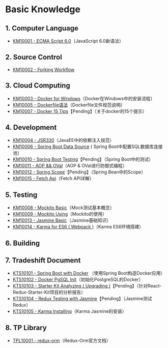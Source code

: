# Basic Knowledge

## 1. Computer Language

* [KM10001 - ECMA Script 6.0](/reference/basic-knowledge/11javascript-library/111ecma-60.md)（JavaScript 6.0新语法）

## 2. Source Control

* [KM10002 - Forking Workflow](/reference/basic-knowledge/121git/km10002-forking-workflow.md)

## 3. Cloud Computing

* [KM10003 - Docker for Windows](/reference/basic-knowledge/131docker/km10003-docker-for-windows.md)（Docker在Windows中的安装流程）
* [KM10005 - Dockerfile语法](/reference/basic-knowledge/131docker/km10005-dockerfileyu-fa.md)（Dockerfile文件规范说明）
* [KM10007 - Docker 15 Tips](/reference/basic-knowledge/131docker/km10007-docker-15-tips.md)【Pending】（关于docker的15个提示）

## 4. Development

* [KM10004 - JSR330](/reference/basic-knowledge/143jersey/km10004-jsr330.md)（JavaEE中的依赖注入规范）
* [KM10006 - Spring Boot Data Source](/reference/basic-knowledge/141spring-boot/km10006-spring-boot-data-source.md) \( Spring Boot中配置SQL数据库连接池）
* [KM10010 - Spring Boot Testing](/reference/basic-knowledge/141spring-boot/km10010-spring-boot-testing.md)【Pending】（Spring Boot中的测试）
* [KM10011 - AOP && OVal](/reference/basic-knowledge/144oval/km10011-aop-andand-oval.md)（AOP & OVal进行防御式编程）
* [KM10012 - Spring Scope](/reference/basic-knowledge/141spring-boot/km10013-spring-scope.md)【Pending】（Spring Bean中的Scope）
* [KM10015 - Fetch Api](/reference/basic-knowledge/km10015-fetch-api.md)（Fetch API详解）

## 5. Testing

* [KM10008 - Mockito Basic](/reference/basic-knowledge/15testing/151mockito/km10008-junit-and-mockito-basic.md)（Mock测试基本概念）
* [KM10009 - Mockito Using](/reference/basic-knowledge/15testing/151mockito/km10009-mock-using.md)（Mockito的使用）
* [KM10013 - Jasmine Basic](/reference/basic-knowledge/15testing/153jasmine/km10013-jasmine-basic.md)（Jasmine基础知识）
* [KM10014 - Karma for ES6 \( Webpack \)](/reference/basic-knowledge/15testing/km10014-karma-for-es6-webpack.md)（Karma ES6环境搭建）

## 6. Building

## 7. Tradeshift Document

* [KTS10101 - Spring Boot with Docker](/reference/3kts-works/31training/kts10002-spring-boot-with-docker.md) （使用Spring Boot构造Docker应用）
* [KTS10102 - Docker PgSQL Init](/reference/3kts-works/31training/kts10102-docker-pgsql-init.md)（初始化PostgreSQL的Docker）
* [KTS10103 - Starter Kit Analyzing \( Upgrading \)](/reference/3kts-works/31training/kts10103-starter-kit-analyzing-upgrading.md)【Pending】（针对React-Redux-Starter-Kit项目的分析报告）
* [KTS10104 - Redux Testing with Jasmine](/reference/3kts-works/31training/kts10104-redux-testing-with-jasmine.md)【Pending】（Jasmine测试Redux）
* [KTS10105 - Karma Installing](/reference/3kts-works/31training/kts10105-karma-installing.md)（Karma Jasmine的安装）

## 8. TP Library

* [TPL10001 - redux-orm](/reference/library/redux-orm-090-rc3/tp10000-redux-orm.md)（Redux-Orm官方文档）



